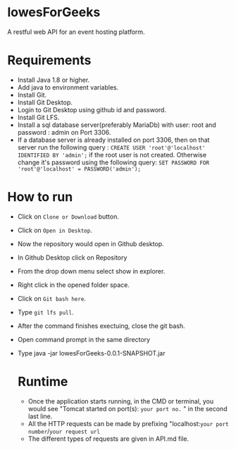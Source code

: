 # lowesForGeeks
A restful web API for an event hosting platform.

# Requirements
- Install Java 1.8 or higher.
- Add java to environment variables.
- Install Git.
- Install Git Desktop.
- Login to Git Desktop using github id and password.
- Install Git LFS.
- Install a sql database server(preferably MariaDb) with user: root and password : admin on Port 3306.
- If a database server is already installed on port 3306, then on that server run the following query : `CREATE USER 'root'@'localhost' IDENTIFIED BY 'admin';` if the root user is not created. Otherwise change it's password using the following query: `SET PASSWORD FOR 'root'@'localhost' = PASSWORD('admin');`

# How to run

- Click on `Clone or Download` button.
- Click on `Open in Desktop`.
- Now the repository would open in Github desktop.
- In Github Desktop click on Repository 
- From the drop down menu select show in explorer.
- Right click in the opened folder space.
- Click on `Git bash here`.
- Type `git lfs pull`.
- After the command finishes exectuing, close the git bash.
- Open command prompt in the same directory
- Type java -jar lowesForGeeks-0.0.1-SNAPSHOT.jar

  # Runtime
  - Once the application starts running, in the CMD or terminal, you would see "Tomcat started on port(s): `your port no.` " in the second last line.
  - All the HTTP requests can be made by prefixing "localhost:`your port number`/`your request url`
  - The different types of requests are given in API.md file.
